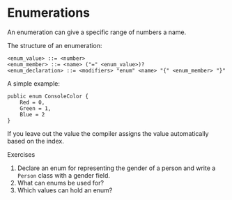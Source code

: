 # Enumerations

An enumeration can give a specific range of numbers a name.

The structure of an enumeration:

```ebnf
<enum_value> ::= <number>
<enum_member> ::= <name> ("=" <enum_value>)?
<enum_declaration> ::= <modifiers> "enum" <name> "{" <enum_member> "}"
```

A simple example:

```sc
public enum ConsoleColor {
    Red = 0,
    Green = 1,
    Blue = 2
}
```

If you leave out the value the compiler assigns the value automatically based on the index.

Exercises

1. Declare an enum for representing the gender of a person and write a `Person` class with a gender field.
2. What can enums be used for?
3. Which values can hold an enum?

